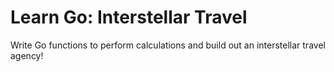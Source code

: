 # Learn Go: Interstellar Travel

Write Go functions to perform calculations and build out an interstellar travel agency!
